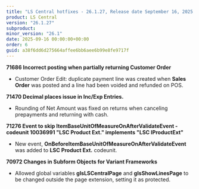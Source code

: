 ```yaml
---
title: "LS Central hotfixes - 26.1.27, Release date September 16, 2025 - Hotfixes"
product: LS Central
version: "26.1.27"
subproduct: 
minor_version: "26.1"
date: 2025-09-16 00:00:00+00:00
order: 6
guid: a38f6dd6d275664affee6bb6aee6b99e8fe9717f
---
```


<strong>71686 Incorrect posting when partially returning Customer Order</strong>
<ul><li>Customer Order Edit: duplicate payment line was created when <b>Sales Order</b> was posted and a line had been voided and refunded on POS.</li></ul>
<strong>71470 Decimal places issue in Inc/Exp Entries.</strong>
<ul><li>Rounding of Net Amount was fixed on returns when canceling prepayments and returning with cash.</li></ul>
<strong>71276 Event to skip ItemBaseUnitOfMeasureOnAfterValidateEvent - codeunit 10036991 "LSC Product Ext." implements "LSC IProductExt"</strong>
<ul><li>New event, <b>OnBeforeItemBaseUnitOfMeasureOnAfterValidateEvent</b> was added to <b>LSC Product Ext.</b> codeunit.</li></ul>
<strong>70972 Changes in Subform Objects for Variant Frameworks</strong>
<ul><li>Allowed global variables <b>gIsLSCentralPage</b> and <b>gIsShowLinesPage</b> to be changed outside the page extension, setting it as protected.</li></ul>
